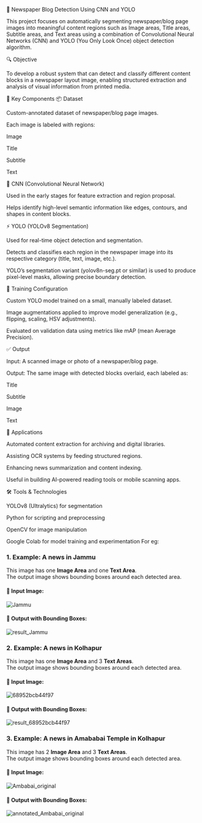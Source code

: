 📰 Newspaper Blog Detection Using CNN and YOLO

This project focuses on automatically segmenting newspaper/blog page images into meaningful content regions such as Image areas, Title areas, Subtitle areas, and Text areas using a combination of Convolutional Neural Networks (CNN) and YOLO (You Only Look Once) object detection algorithm.

🔍 Objective

To develop a robust system that can detect and classify different content blocks in a newspaper layout image, enabling structured extraction and analysis of visual information from printed media.

🧠 Key Components
📦 Dataset

Custom-annotated dataset of newspaper/blog page images.

Each image is labeled with regions:

Image

Title

Subtitle

Text

🧮 CNN (Convolutional Neural Network)

Used in the early stages for feature extraction and region proposal.

Helps identify high-level semantic information like edges, contours, and shapes in content blocks.

⚡ YOLO (YOLOv8 Segmentation)

Used for real-time object detection and segmentation.

Detects and classifies each region in the newspaper image into its respective category (title, text, image, etc.).

YOLO’s segmentation variant (yolov8n-seg.pt or similar) is used to produce pixel-level masks, allowing precise boundary detection.

🧪 Training Configuration

Custom YOLO model trained on a small, manually labeled dataset.

Image augmentations applied to improve model generalization (e.g., flipping, scaling, HSV adjustments).

Evaluated on validation data using metrics like mAP (mean Average Precision).

✅ Output

Input: A scanned image or photo of a newspaper/blog page.

Output: The same image with detected blocks overlaid, each labeled as:

Title

Subtitle

Image

Text

📌 Applications

Automated content extraction for archiving and digital libraries.

Assisting OCR systems by feeding structured regions.

Enhancing news summarization and content indexing.

Useful in building AI-powered reading tools or mobile scanning apps.

🛠️ Tools & Technologies

YOLOv8 (Ultralytics) for segmentation

Python for scripting and preprocessing

OpenCV for image manipulation

Google Colab for model training and experimentation
For eg:

### 1. Example: A news in Jammu

This image has one **Image Area** and one **Text Area**.  
The output image shows bounding boxes around each detected area.

#### 🔹 Input Image:
![Jammu](https://github.com/user-attachments/assets/c456f72f-fb25-407b-8d05-8d7c3142345a)


#### 🔹 Output with Bounding Boxes:
![result_Jammu](https://github.com/user-attachments/assets/e4b8fe62-fce2-4217-8fde-09c996ef7020)

### 2. Example: A news in Kolhapur

This image has one **Image Area** and 3 **Text Areas**.  
The output image shows bounding boxes around each detected area.

#### 🔹 Input Image:
![68952bcb44f97](https://github.com/user-attachments/assets/af732eef-6b28-4489-a6be-bcd8d5153c0b)


#### 🔹 Output with Bounding Boxes:
![result_68952bcb44f97](https://github.com/user-attachments/assets/8addde6b-d947-43cd-89fd-1a801a3f7ba5)

### 3. Example: A news in Amababai Temple in Kolhapur

This image has 2 **Image Area** and 3 **Text Areas**.  
The output image shows bounding boxes around each detected area.

#### 🔹 Input Image:
![Ambabai_original](https://github.com/user-attachments/assets/8b305071-f96e-4f63-bcdf-aad452a82bfe)



#### 🔹 Output with Bounding Boxes:
![annotated_Ambabai_original](https://github.com/user-attachments/assets/d10aef0f-b6e5-4003-8032-a666bc81fa08)





